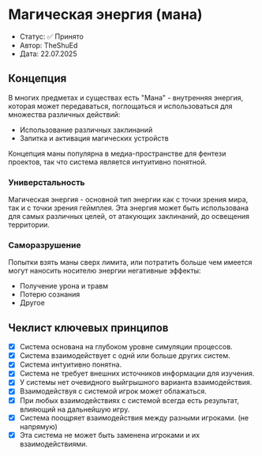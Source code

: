 # Магическая энергия (мана)

- Статус: ✅ Принято
- Автор: TheShuEd
- Дата: 22.07.2025

## Концепция

В многих предметах и существах есть "Мана" - внутренняя энергия, которая может передаваться, поглощаться и использоваться для множества различных действий:
- Использование различных заклинаний
- Запитка и активация магических устройств

Концепция маны популярна в медиа-пространстве для фентези проектов, так что система является интуитивно понятной.

### Универстальность
Магическая энергия - основной тип энергии как с точки зрения мира, так и с точки зрения геймплея. Эта энергия может быть использована для самых различных целей, от атакующих заклинаний, до освещения территории.

### Саморазрушение
Попытки взять маны сверх лимита, или потратить больше чем имеется могут наносить носителю энергии негативные эффекты:
- Получение урона и травм
- Потерю сознания
- Другое

## Чеклист ключевых принципов
- [x] Система основана на глубоком уровне симуляции процессов.
- [x] Система взаимодействует с однй или больше других систем.
- [x] Система интуитивно понятна.
- [x] Система не требует внешних источников информации для изучения.
- [x] У системы нет очевидного выйгрышного варианта взаимодействия.
- [x] Взаимодействуя с системой игрок может облажаться.
- [x] При любых взаимодействиях с системой всегда есть результат, влияющий на дальнейшую игру.
- [x] Система поощряет взаимодействия между разными игроками. (не напрямую)
- [x] Эта система не может быть заменена игроками и их взаимодействиями.